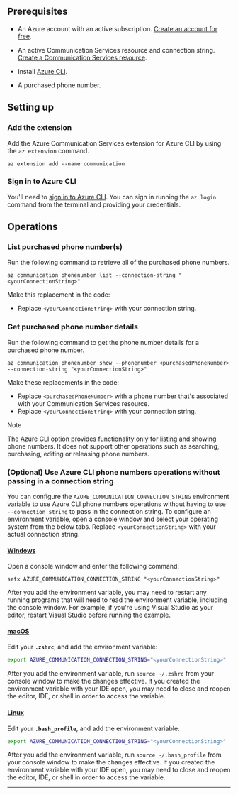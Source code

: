 ## Prerequisites

- An Azure account with an active subscription. [Create an account for free](https://azure.microsoft.com/pricing/purchase-options/azure-account?cid=msft_learn).
- An active Communication Services resource and connection string. [Create a Communication Services resource](../../create-communication-resource.md).
- Install [Azure CLI](/cli/azure/install-azure-cli-windows?tabs=azure-cli).

- A purchased phone number.

## Setting up
### Add the extension
Add the Azure Communication Services extension for Azure CLI by using the `az extension` command.

```azurecli-interactive
az extension add --name communication
```

### Sign in to Azure CLI
You'll need to [sign in to Azure CLI](/cli/azure/authenticate-azure-cli). You can sign in running the ```az login``` command from the terminal and providing your credentials.

## Operations

### List purchased phone number(s)

Run the following command to retrieve all of the purchased phone numbers.

```azurecli-interactive
az communication phonenumber list --connection-string "<yourConnectionString>"
```

Make this replacement in the code:

- Replace `<yourConnectionString>` with your connection string.

### Get purchased phone number details

Run the following command to get the phone number details for a purchased phone number.

```azurecli-interactive
az communication phonenumber show --phonenumber <purchasedPhoneNumber> --connection-string "<yourConnectionString>"
```
Make these replacements in the code:

- Replace `<purchasedPhoneNumber>` with a phone number that's associated with your Communication Services resource.
- Replace `<yourConnectionString>` with your connection string.

> [!NOTE]
> The Azure CLI option provides functionality only for listing and showing phone numbers. It does not support other operations such as searching, purchasing, editing or releasing phone numbers.

### (Optional) Use Azure CLI phone numbers operations without passing in a connection string

You can configure the `AZURE_COMMUNICATION_CONNECTION_STRING` environment variable to use Azure CLI phone numbers operations without having to use `--connection_string` to pass in the connection string. To configure an environment variable, open a console window and select your operating system from the below tabs. Replace `<yourConnectionString>` with your actual connection string.

#### [Windows](#tab/windows)

Open a console window and enter the following command:

```console
setx AZURE_COMMUNICATION_CONNECTION_STRING "<yourConnectionString>"
```

After you add the environment variable, you may need to restart any running programs that will need to read the environment variable, including the console window. For example, if you're using Visual Studio as your editor, restart Visual Studio before running the example.

#### [macOS](#tab/unix)

Edit your **`.zshrc`**, and add the environment variable:

```bash
export AZURE_COMMUNICATION_CONNECTION_STRING="<yourConnectionString>"
```

After you add the environment variable, run `source ~/.zshrc` from your console window to make the changes effective. If you created the environment variable with your IDE open, you may need to close and reopen the editor, IDE, or shell in order to access the variable.

#### [Linux](#tab/linux)

Edit your **`.bash_profile`**, and add the environment variable:

```bash
export AZURE_COMMUNICATION_CONNECTION_STRING="<yourConnectionString>"
```

After you add the environment variable, run `source ~/.bash_profile` from your console window to make the changes effective. If you created the environment variable with your IDE open, you may need to close and reopen the editor, IDE, or shell in order to access the variable.

---
